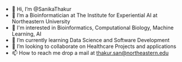 - 👋 Hi, I’m @SanikaThakur
- 👀 I’m a Bioinformatician at The Institute for Experiential AI at Northeastern University 
- 🌱 I'm interested in Bioinformatics, Computational Biology, Machine Learning, AI
- 🌱 I’m currently learning Data Science and Software Development
- 💞️ I’m looking to collaborate on Healthcare Projects and applications
- 📫 How to reach me drop a mail at thakur.san@northeastern.edu

<!---
SanikaThakur/SanikaThakur is a ✨ special ✨ repository because its `README.md` (this file) appears on your GitHub profile.
You can click the Preview link to take a look at your changes.
--->
